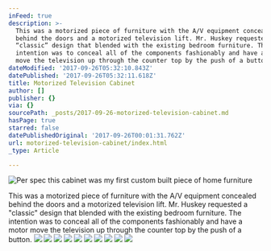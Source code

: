 ```yaml
---
inFeed: true
description: >-
  This was a motorized piece of furniture with the A/V equipment concealed
  behind the doors and a motorized television lift. Mr. Huskey requested a
  “classic” design that blended with the existing bedroom furniture. The
  intention was to conceal all of the components fashionably and have a motor
  move the television up through the counter top by the push of a button.
dateModified: '2017-09-26T05:32:10.843Z'
datePublished: '2017-09-26T05:32:11.618Z'
title: Motorized Television Cabinet
author: []
publisher: {}
via: {}
sourcePath: _posts/2017-09-26-motorized-television-cabinet.md
hasPage: true
starred: false
datePublishedOriginal: '2017-09-26T00:01:31.762Z'
url: motorized-television-cabinet/index.html
_type: Article

---
```

![Per spec this cabinet was my first custom built piece of home furniture](https://the-grid-user-content.s3-us-west-2.amazonaws.com/3f5e96e6-7810-4f92-8dad-cf1dcb2262be.jpg)

This was a motorized piece of furniture with the A/V equipment concealed behind the doors and a motorized television lift. Mr. Huskey requested a "classic" design that blended with the existing bedroom furniture. The intention was to conceal all of the components fashionably and have a motor move the television up through the counter top by the push of a button.
![](https://the-grid-user-content.s3-us-west-2.amazonaws.com/a756077e-573c-4a03-9f0a-d17ac0748ad2.jpg)
![](https://the-grid-user-content.s3-us-west-2.amazonaws.com/62ee39d3-4177-4566-9ba3-177aa9c7a11c.jpg)
![](https://the-grid-user-content.s3-us-west-2.amazonaws.com/1617bf86-3565-4260-8238-6bdfd31fa86f.jpg)
![](https://the-grid-user-content.s3-us-west-2.amazonaws.com/2d5dd153-87df-4c4d-9ceb-be88cb9f0a34.jpg)
![](https://the-grid-user-content.s3-us-west-2.amazonaws.com/77b4fc12-5532-465e-a147-0532fe987bfe.jpg)
![](https://the-grid-user-content.s3-us-west-2.amazonaws.com/cbddab8d-2d1d-480f-a556-ccec516055b7.jpg)
![](https://the-grid-user-content.s3-us-west-2.amazonaws.com/e3c9982e-c11f-4091-8c1b-e24ac62dad07.jpg)
![](https://the-grid-user-content.s3-us-west-2.amazonaws.com/5a192dc7-cd75-4b8b-8d56-525593497eb7.jpg)
![](https://the-grid-user-content.s3-us-west-2.amazonaws.com/cfc0cc07-2a1a-4e2a-b016-d2e4442bc3a3.jpg)
![](https://the-grid-user-content.s3-us-west-2.amazonaws.com/f0d59628-fab4-489f-a29b-4b4932e4b34f.jpg)